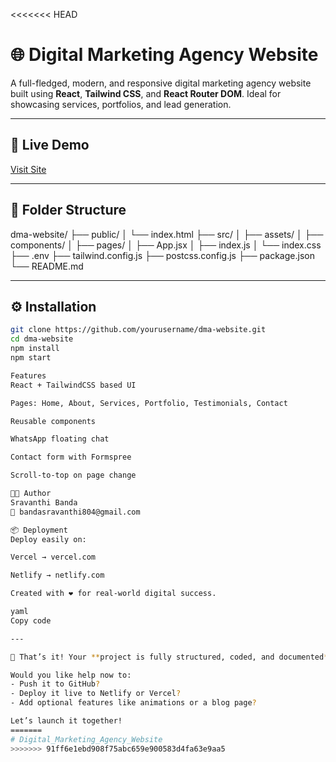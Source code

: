 <<<<<<< HEAD
# 🌐 Digital Marketing Agency Website

A full-fledged, modern, and responsive digital marketing agency website built using **React**, **Tailwind CSS**, and **React Router DOM**. Ideal for showcasing services, portfolios, and lead generation.

---

## 🚀 Live Demo

[Visit Site](https://your-site.vercel.app) <!-- Replace this when deployed -->

---

## 📁 Folder Structure

dma-website/
├── public/
│ └── index.html
├── src/
│ ├── assets/
│ ├── components/
│ ├── pages/
│ ├── App.jsx
│ ├── index.js
│ └── index.css
├── .env
├── tailwind.config.js
├── postcss.config.js
├── package.json
└── README.md


---

## ⚙️ Installation

```bash
git clone https://github.com/yourusername/dma-website.git
cd dma-website
npm install
npm start

Features
React + TailwindCSS based UI

Pages: Home, About, Services, Portfolio, Testimonials, Contact

Reusable components

WhatsApp floating chat

Contact form with Formspree

Scroll-to-top on page change

🧑‍💻 Author
Sravanthi Banda
📧 bandasravanthi804@gmail.com

📦 Deployment
Deploy easily on:

Vercel → vercel.com

Netlify → netlify.com

Created with ❤️ for real-world digital success.

yaml
Copy code

---

🎉 That’s it! Your **project is fully structured, coded, and documented**.

Would you like help now to:
- Push it to GitHub?
- Deploy it live to Netlify or Vercel?
- Add optional features like animations or a blog page?

Let’s launch it together!
=======
# Digital_Marketing_Agency_Website
>>>>>>> 91ff6e1ebd908f75abc659e900583d4fa63e9aa5

